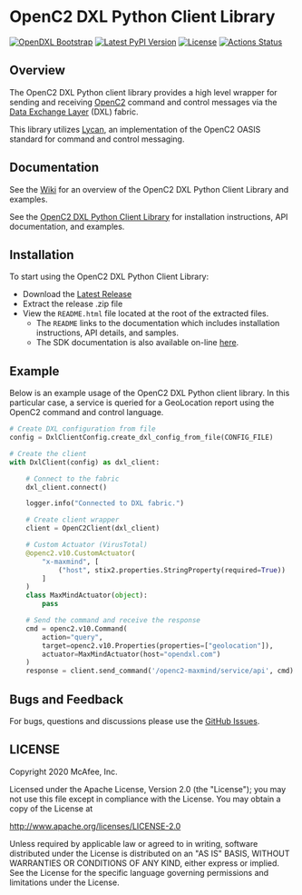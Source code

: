 # OpenC2 DXL Python Client Library
[![OpenDXL Bootstrap](https://img.shields.io/badge/Built%20With-OpenDXL%20Bootstrap-blue.svg)](https://github.com/opendxl/opendxl-openc2-client-python)
[![Latest PyPI Version](https://img.shields.io/pypi/v/dxlopenc2client.svg)](https://pypi.python.org/pypi/dxlopenc2client)
[![License](https://img.shields.io/badge/License-Apache%202.0-blue.svg)](https://opensource.org/licenses/Apache-2.0)
[![Actions Status](https://github.com/opendxl/opendxl-openc2-client-python/workflows/Build/badge.svg)](https://github.com/opendxl/opendxl-openc2-client-python/actions)

## Overview

The OpenC2 DXL Python client library provides a high level wrapper for sending and receiving [OpenC2](https://docs.oasis-open.org/openc2/oc2ls/v1.0/oc2ls-v1.0.html) command and control messages via the [Data Exchange Layer](http://www.mcafee.com/us/solutions/data-exchange-layer.aspx) (DXL) fabric.

This library utilizes [Lycan](https://github.com/oasis-open/openc2-lycan-python), an implementation of the OpenC2 OASIS standard for command and control messaging.

## Documentation

See the [Wiki](https://github.com/opendxl/opendxl-openc2-client-python/wiki) for an overview of the OpenC2 DXL Python Client Library and examples.

See the [OpenC2 DXL Python Client Library](https://opendxl.github.io/opendxl-openc2-client-python/pydoc) for installation instructions, API documentation, and examples.

## Installation

To start using the OpenC2 DXL Python Client Library:

* Download the [Latest Release](https://github.com/opendxl/opendxl-openc2-client-python/releases/latest)
* Extract the release .zip file
* View the `README.html` file located at the root of the extracted files.
  * The `README` links to the documentation which includes installation instructions, API details, and samples.
  * The SDK documentation is also available on-line [here](https://opendxl.github.io/opendxl-openc2-client-python/pydoc).
  
## Example

Below is an example usage of the OpenC2 DXL Python client library. In this particular case, a service is queried for a GeoLocation report using the OpenC2 command and control language.

```python
# Create DXL configuration from file
config = DxlClientConfig.create_dxl_config_from_file(CONFIG_FILE)

# Create the client
with DxlClient(config) as dxl_client:

    # Connect to the fabric
    dxl_client.connect()

    logger.info("Connected to DXL fabric.")

    # Create client wrapper
    client = OpenC2Client(dxl_client)

    # Custom Actuator (VirusTotal)
    @openc2.v10.CustomActuator(
        "x-maxmind", [
            ("host", stix2.properties.StringProperty(required=True))
        ]
    )
    class MaxMindActuator(object):
        pass

    # Send the command and receive the response
    cmd = openc2.v10.Command(
        action="query",
        target=openc2.v10.Properties(properties=["geolocation"]),
        actuator=MaxMindActuator(host="opendxl.com")
    )
    response = client.send_command('/openc2-maxmind/service/api', cmd)
```

## Bugs and Feedback

For bugs, questions and discussions please use the [GitHub Issues](https://github.com/opendxl/opendxl-openc2-client-python).

## LICENSE

Copyright 2020 McAfee, Inc.

Licensed under the Apache License, Version 2.0 (the "License"); you may not use this file except in compliance with the License. You may obtain a copy of the License at

http://www.apache.org/licenses/LICENSE-2.0

Unless required by applicable law or agreed to in writing, software distributed under the License is distributed on an "AS IS" BASIS, WITHOUT WARRANTIES OR CONDITIONS OF ANY KIND, either express or implied. See the License for the specific language governing permissions and limitations under the License.
